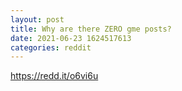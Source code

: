 ```yaml
--- 
layout: post 
title: Why are there ZERO gme posts? 
date: 2021-06-23 1624517613 
categories: reddit 
--- 
```

https://redd.it/o6vi6u